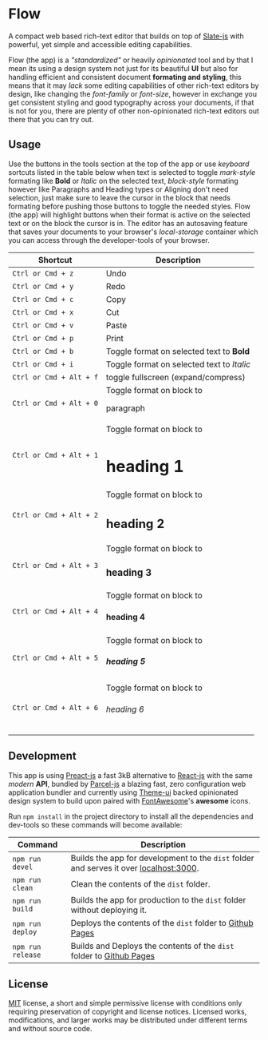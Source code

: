 # Flow

A compact web based rich-text editor that builds on top of [Slate-js](https://docs.slatejs.org/) with powerful, yet simple and accessible editing capabilities.

Flow (the app) is a _"standardized"_ or heavily _opinionated_ tool and by that I mean its using a design system not just for its beautiful **UI** but also for handling efficient and consistent document **formating and styling**, this means that it may _lack_ some editing capabilities of other rich-text editors by design, like changing the _font-family_ or _font-size_, however in exchange you get consistent styling and good typography across your documents, if that is not for you, there are plenty of other non-opinionated rich-text editors out there that you can try out.

## Usage

Use the buttons in the tools section at the top of the app or use _keyboard_ sortcuts listed in the table below when text is selected to toggle _mark-style_ formating like **Bold** or _Italic_ on the selected text, _block-style_ formating however like Paragraphs and Heading types or Aligning don't need selection, just make sure to leave the cursor in the block that needs formating before pushing those buttons to toggle the needed styles. Flow (the app) will highlight buttons when their format is active on the selected text or on the block the cursor is in. The editor has an autosaving feature that saves your documents to your browser's _local-storage_ container which you can access through the developer-tools of your browser.

| Shortcut                | Description                                  |
| ----------------------- | -------------------------------------------- |
| `Ctrl or Cmd + z`       | Undo                                         |
| `Ctrl or Cmd + y`       | Redo                                         |
| `Ctrl or Cmd + c`       | Copy                                         |
| `Ctrl or Cmd + x`       | Cut                                          |
| `Ctrl or Cmd + v`       | Paste                                        |
| `Ctrl or Cmd + p`       | Print                                        |
| `Ctrl or Cmd + b`       | Toggle format on selected text to **Bold**   |
| `Ctrl or Cmd + i`       | Toggle format on selected text to _Italic_   |
| `Ctrl or Cmd + Alt + f` | toggle fullscreen (expand/compress)          |
| `Ctrl or Cmd + Alt + 0` | Toggle format on block to <p>paragraph</p>   |
| `Ctrl or Cmd + Alt + 1` | Toggle format on block to <h1>heading 1</h1> |
| `Ctrl or Cmd + Alt + 2` | Toggle format on block to <h2>heading 2</h2> |
| `Ctrl or Cmd + Alt + 3` | Toggle format on block to <h3>heading 3</h3> |
| `Ctrl or Cmd + Alt + 4` | Toggle format on block to <h4>heading 4</h4> |
| `Ctrl or Cmd + Alt + 5` | Toggle format on block to <h5>heading 5</h5> |
| `Ctrl or Cmd + Alt + 6` | Toggle format on block to <h6>heading 6</h6> |

## Development

This app is using [Preact-js](https://preactjs.com/) a fast 3kB alternative to [React-js](https://reactjs.org/) with the same _modern_ **API**, bundled by [Parcel-js](https://parceljs.org/) a blazing fast, zero configuration web application bundler and currently using [Theme-ui](https://theme-ui.com/) backed opinionated design system to build upon paired with [FontAwesome](https://fontawesome.com/)'s **awesome** icons.

Run `npm install` in the project directory to install all the dependencies and dev-tools so these commands will become available:

| Command           | Description                                                                                                      |
| ----------------- | ---------------------------------------------------------------------------------------------------------------- |
| `npm run devel`   | Builds the app for development to the `dist` folder and serves it over [localhost:3000](http://localhost:3000/). |
| `npm run clean`   | Clean the contents of the `dist` folder.                                                                         |
| `npm run build`   | Builds the app for production to the `dist` folder without deploying it.                                         |
| `npm run deploy`  | Deploys the contents of the `dist` folder to [Github Pages](https://pages.github.com/)                           |
| `npm run release` | Builds and Deploys the contents of the `dist` folder to [Github Pages](https://pages.github.com/)                |

## License

[MIT](https://raw.githubusercontent.com/Aerobird98/flow/master/LICENSE) license, a short and simple permissive license with conditions only requiring preservation of copyright and license notices. Licensed works, modifications, and larger works may be distributed under different terms and without source code.
